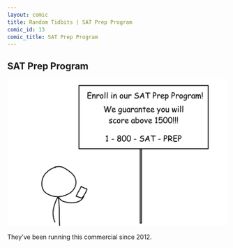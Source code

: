 ```yaml
---
layout: comic
title: Random Tidbits | SAT Prep Program
comic_id: 13
comic_title: SAT Prep Program
---
```


## SAT Prep Program

<img id="img13" class="img-fluid" src="/assets/images/13.png">

They've been running this commercial since 2012.
